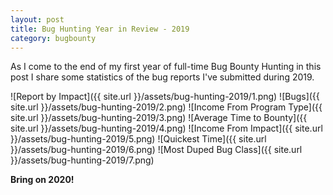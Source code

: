 ```yaml
---
layout: post
title: Bug Hunting Year in Review - 2019
category: bugbounty
---
```


As I come to the end of my first year of full-time Bug Bounty Hunting in this post I share some statistics of the bug reports I've submitted during 2019.

<!--more-->

![Report by Impact]({{ site.url }}/assets/bug-hunting-2019/1.png)
![Bugs]({{ site.url }}/assets/bug-hunting-2019/2.png)
![Income From Program Type]({{ site.url }}/assets/bug-hunting-2019/3.png)
![Average Time to Bounty]({{ site.url }}/assets/bug-hunting-2019/4.png)
![Income From Impact]({{ site.url }}/assets/bug-hunting-2019/5.png)
![Quickest Time]({{ site.url }}/assets/bug-hunting-2019/6.png)
![Most Duped Bug Class]({{ site.url }}/assets/bug-hunting-2019/7.png)

**Bring on 2020!**
